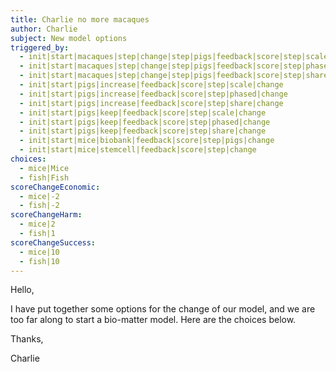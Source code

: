```yaml
---
title: Charlie no more macaques
author: Charlie
subject: New model options
triggered_by:
  - init|start|macaques|step|change|step|pigs|feedback|score|step|scale|change
  - init|start|macaques|step|change|step|pigs|feedback|score|step|phased|change
  - init|start|macaques|step|change|step|pigs|feedback|score|step|share|change
  - init|start|pigs|increase|feedback|score|step|scale|change
  - init|start|pigs|increase|feedback|score|step|phased|change
  - init|start|pigs|increase|feedback|score|step|share|change
  - init|start|pigs|keep|feedback|score|step|scale|change
  - init|start|pigs|keep|feedback|score|step|phased|change
  - init|start|pigs|keep|feedback|score|step|share|change
  - init|start|mice|biobank|feedback|score|step|pigs|change
  - init|start|mice|stemcell|feedback|score|step|change
choices:
  - mice|Mice
  - fish|Fish
scoreChangeEconomic:
  - mice|-2
  - fish|-2
scoreChangeHarm:
  - mice|2
  - fish|1
scoreChangeSuccess:
  - mice|10
  - fish|10
---
```


Hello,

I have put together some options for the change of our model, and we are too far along to start a bio-matter model. Here are the choices below.

Thanks,

Charlie
